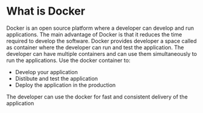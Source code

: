 # What is Docker
Docker is an open source platform where a developer can develop and run applications. The main advantage of Docker is that it reduces the time required to develop the software.
Docker provides developer a space called as container where the developer can run and test the application. The developer can have multiple containers and can use them simultaneously to run the applications.
Use the docker container to:
- Develop your application
- Distibute and test the application
- Deploy the application in the production

The developer can use the docker for fast and consistent delivery of the application
